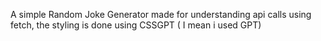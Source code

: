 A simple Random Joke Generator made for understanding api calls using fetch, the styling is done using CSSGPT ( I mean i used GPT)
